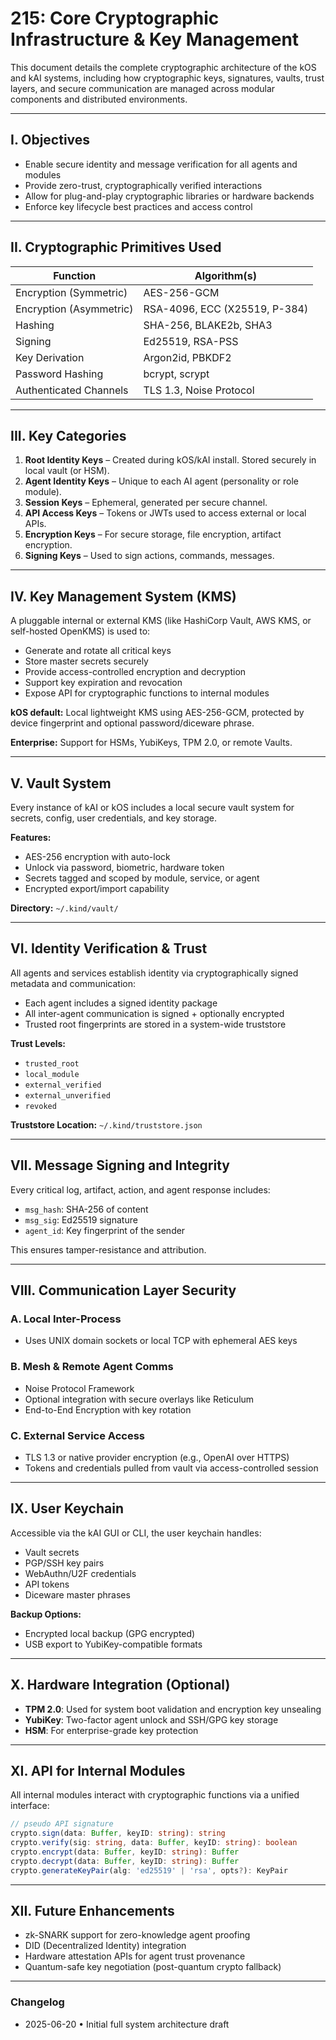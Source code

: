 # 215: Core Cryptographic Infrastructure & Key Management

This document details the complete cryptographic architecture of the kOS and kAI systems, including how cryptographic keys, signatures, vaults, trust layers, and secure communication are managed across modular components and distributed environments.

---

## I. Objectives

- Enable secure identity and message verification for all agents and modules
- Provide zero-trust, cryptographically verified interactions
- Allow for plug-and-play cryptographic libraries or hardware backends
- Enforce key lifecycle best practices and access control

---

## II. Cryptographic Primitives Used

| Function                | Algorithm(s)                  |
| ----------------------- | ----------------------------- |
| Encryption (Symmetric)  | AES-256-GCM                   |
| Encryption (Asymmetric) | RSA-4096, ECC (X25519, P-384) |
| Hashing                 | SHA-256, BLAKE2b, SHA3        |
| Signing                 | Ed25519, RSA-PSS              |
| Key Derivation          | Argon2id, PBKDF2              |
| Password Hashing        | bcrypt, scrypt                |
| Authenticated Channels  | TLS 1.3, Noise Protocol       |

---

## III. Key Categories

1. **Root Identity Keys** – Created during kOS/kAI install. Stored securely in local vault (or HSM).
2. **Agent Identity Keys** – Unique to each AI agent (personality or role module).
3. **Session Keys** – Ephemeral, generated per secure channel.
4. **API Access Keys** – Tokens or JWTs used to access external or local APIs.
5. **Encryption Keys** – For secure storage, file encryption, artifact encryption.
6. **Signing Keys** – Used to sign actions, commands, messages.

---

## IV. Key Management System (KMS)

A pluggable internal or external KMS (like HashiCorp Vault, AWS KMS, or self-hosted OpenKMS) is used to:

- Generate and rotate all critical keys
- Store master secrets securely
- Provide access-controlled encryption and decryption
- Support key expiration and revocation
- Expose API for cryptographic functions to internal modules

**kOS default:** Local lightweight KMS using AES-256-GCM, protected by device fingerprint and optional password/diceware phrase.

**Enterprise:** Support for HSMs, YubiKeys, TPM 2.0, or remote Vaults.

---

## V. Vault System

Every instance of kAI or kOS includes a local secure vault system for secrets, config, user credentials, and key storage.

**Features:**

- AES-256 encryption with auto-lock
- Unlock via password, biometric, hardware token
- Secrets tagged and scoped by module, service, or agent
- Encrypted export/import capability

**Directory:** `~/.kind/vault/`

---

## VI. Identity Verification & Trust

All agents and services establish identity via cryptographically signed metadata and communication:

- Each agent includes a signed identity package
- All inter-agent communication is signed + optionally encrypted
- Trusted root fingerprints are stored in a system-wide truststore

**Trust Levels:**

- `trusted_root`
- `local_module`
- `external_verified`
- `external_unverified`
- `revoked`

**Truststore Location:** `~/.kind/truststore.json`

---

## VII. Message Signing and Integrity

Every critical log, artifact, action, and agent response includes:

- `msg_hash`: SHA-256 of content
- `msg_sig`: Ed25519 signature
- `agent_id`: Key fingerprint of the sender

This ensures tamper-resistance and attribution.

---

## VIII. Communication Layer Security

### A. Local Inter-Process

- Uses UNIX domain sockets or local TCP with ephemeral AES keys

### B. Mesh & Remote Agent Comms

- Noise Protocol Framework
- Optional integration with secure overlays like Reticulum
- End-to-End Encryption with key rotation

### C. External Service Access

- TLS 1.3 or native provider encryption (e.g., OpenAI over HTTPS)
- Tokens and credentials pulled from vault via access-controlled session

---

## IX. User Keychain

Accessible via the kAI GUI or CLI, the user keychain handles:

- Vault secrets
- PGP/SSH key pairs
- WebAuthn/U2F credentials
- API tokens
- Diceware master phrases

**Backup Options:**

- Encrypted local backup (GPG encrypted)
- USB export to YubiKey-compatible formats

---

## X. Hardware Integration (Optional)

- **TPM 2.0**: Used for system boot validation and encryption key unsealing
- **YubiKey**: Two-factor agent unlock and SSH/GPG key storage
- **HSM**: For enterprise-grade key protection

---

## XI. API for Internal Modules

All internal modules interact with cryptographic functions via a unified interface:

```ts
// pseudo API signature
crypto.sign(data: Buffer, keyID: string): string
crypto.verify(sig: string, data: Buffer, keyID: string): boolean
crypto.encrypt(data: Buffer, keyID: string): Buffer
crypto.decrypt(data: Buffer, keyID: string): Buffer
crypto.generateKeyPair(alg: 'ed25519' | 'rsa', opts?): KeyPair
```

---

## XII. Future Enhancements

- zk-SNARK support for zero-knowledge agent proofing
- DID (Decentralized Identity) integration
- Hardware attestation APIs for agent trust provenance
- Quantum-safe key negotiation (post-quantum crypto fallback)

---

### Changelog

- 2025-06-20 • Initial full system architecture draft

